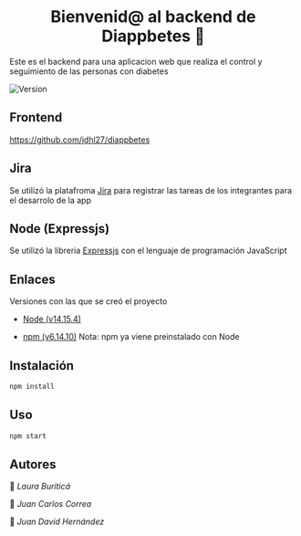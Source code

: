 <h1 align="center">Bienvenid@ al backend de Diappbetes 👋</h1>

Este es el backend para una aplicacion web que realiza el control y seguimiento de las personas con diabetes

<p>
  <img alt="Version" src="https://img.shields.io/badge/version-0.0-blue.svg?cacheSeconds=2592000" />
</p>

## Frontend
https://github.com/jdhl27/diappbetes

## Jira
Se utilizó la platafroma [Jira](https://equipo2703.atlassian.net/jira/software/projects/DIAPP/boards/1) para registrar las tareas de los integrantes para el desarrolo de la app

## Node (Expressjs)
Se utilizó la libreria [Expressjs](http://expressjs.com/es/) con el lenguaje de programación JavaScript

## Enlaces
Versiones con las que se creó el proyecto

- [Node (v14.15.4)](https://nodejs.org/es/download/releases/)

- [npm (v6.14.10)](https://www.npmjs.com/) Nota: npm ya viene preinstalado con Node
## Instalación

```sh
npm install
```

## Uso
```sh
npm start
```

## Autores

👤 *Laura Buriticá*

👤 *Juan Carlos Correa*

👤 *Juan David Hernández*
